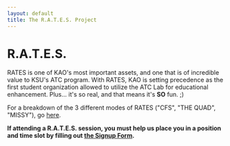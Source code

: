 ```yaml
---
layout: default
title: The R.A.T.E.S. Project
---
```

# R.A.T.E.S.

RATES is one of KAO's most important assets, and one that is of incredible value to KSU's ATC program. With RATES, KAO is setting precedence as the first student organization allowed to utilize the ATC Lab for educational enhancement. Plus... it's so real, and that means it's __SO__ fun. ;)

For a breakdown of the 3 different modes of RATES ("CFS", "THE QUAD", "MISSY"), go [here](breakdown).

__If attending a R.A.T.E.S. session, you must help us place you in a position and time slot by filling out [the Signup Form](/rates/signup/).__